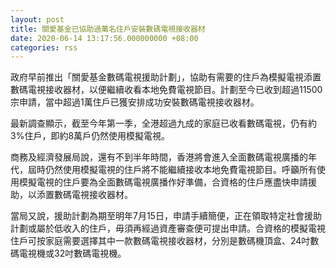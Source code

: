 ```yaml
---
layout: post
title: 關愛基金已協助過萬名住戶安裝數碼電視接收器材
date: 2020-06-14 13:17:56.000000000 +08:00
categories: rss
---
```


政府早前推出「關愛基金數碼電視援助計劃」，協助有需要的住戶為模擬電視添置數碼電視接收器材，以便繼續收看本地免費電視節目。計劃至今已收到超過11500宗申請，當中超過1萬住戶已獲安排成功安裝數碼電視接收器材。

最新調查顯示，截至今年第一季，全港超過九成的家庭已收看數碼電視，仍有約3%住戶，即約8萬戶仍然使用模擬電視。

商務及經濟發展局說，還有不到半年時間，香港將會進入全面數碼電視廣播的年代，屆時仍然使用模擬電視的住戶將不能繼續接收本地免費電視節目。呼籲所有使用模擬電視的住戶要為全面數碼電視廣播作好準備，合資格的住戶應盡快申請援助，以添置數碼電視接收器材。

當局又說，援助計劃為期至明年7月15日，申請手續簡便，正在領取特定社會援助計劃或屬於低收入的住戶，毋須再經過資產審查便可提出申請。合資格的模擬電視住戶可按家庭需要選擇其中一款數碼電視接收器材，分別是數碼機頂盒、24吋數碼電視機或32吋數碼電視機。
